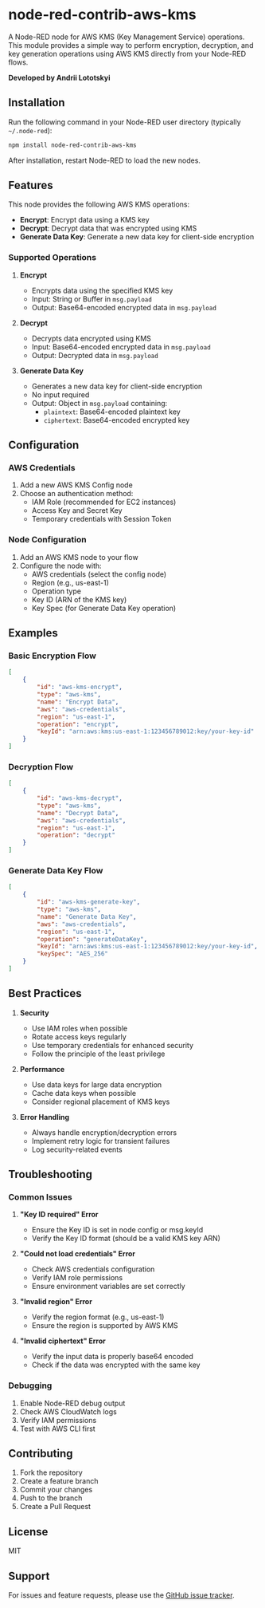# node-red-contrib-aws-kms

A Node-RED node for AWS KMS (Key Management Service) operations. This module provides a simple way to perform encryption, decryption, and key generation operations using AWS KMS directly from your Node-RED flows.

**Developed by Andrii Lototskyi**

## Installation

Run the following command in your Node-RED user directory (typically `~/.node-red`):

```bash
npm install node-red-contrib-aws-kms
```

After installation, restart Node-RED to load the new nodes.

## Features

This node provides the following AWS KMS operations:

- **Encrypt**: Encrypt data using a KMS key
- **Decrypt**: Decrypt data that was encrypted using KMS
- **Generate Data Key**: Generate a new data key for client-side encryption

### Supported Operations

1. **Encrypt**
   - Encrypts data using the specified KMS key
   - Input: String or Buffer in `msg.payload`
   - Output: Base64-encoded encrypted data in `msg.payload`

2. **Decrypt**
   - Decrypts data encrypted using KMS
   - Input: Base64-encoded encrypted data in `msg.payload`
   - Output: Decrypted data in `msg.payload`

3. **Generate Data Key**
   - Generates a new data key for client-side encryption
   - No input required
   - Output: Object in `msg.payload` containing:
      - `plaintext`: Base64-encoded plaintext key
      - `ciphertext`: Base64-encoded encrypted key

## Configuration

### AWS Credentials

1. Add a new AWS KMS Config node
2. Choose an authentication method:
   - IAM Role (recommended for EC2 instances)
   - Access Key and Secret Key
   - Temporary credentials with Session Token

### Node Configuration

1. Add an AWS KMS node to your flow
2. Configure the node with:
   - AWS credentials (select the config node)
   - Region (e.g., us-east-1)
   - Operation type
   - Key ID (ARN of the KMS key)
   - Key Spec (for Generate Data Key operation)

## Examples

### Basic Encryption Flow

```json
[
    {
        "id": "aws-kms-encrypt",
        "type": "aws-kms",
        "name": "Encrypt Data",
        "aws": "aws-credentials",
        "region": "us-east-1",
        "operation": "encrypt",
        "keyId": "arn:aws:kms:us-east-1:123456789012:key/your-key-id"
    }
]
```

### Decryption Flow

```json
[
    {
        "id": "aws-kms-decrypt",
        "type": "aws-kms",
        "name": "Decrypt Data",
        "aws": "aws-credentials",
        "region": "us-east-1",
        "operation": "decrypt"
    }
]
```

### Generate Data Key Flow

```json
[
    {
        "id": "aws-kms-generate-key",
        "type": "aws-kms",
        "name": "Generate Data Key",
        "aws": "aws-credentials",
        "region": "us-east-1",
        "operation": "generateDataKey",
        "keyId": "arn:aws:kms:us-east-1:123456789012:key/your-key-id",
        "keySpec": "AES_256"
    }
]
```

## Best Practices

1. **Security**
   - Use IAM roles when possible
   - Rotate access keys regularly
   - Use temporary credentials for enhanced security
   - Follow the principle of the least privilege

2. **Performance**
   - Use data keys for large data encryption
   - Cache data keys when possible
   - Consider regional placement of KMS keys

3. **Error Handling**
   - Always handle encryption/decryption errors
   - Implement retry logic for transient failures
   - Log security-related events

## Troubleshooting

### Common Issues

1. **"Key ID required" Error**
   - Ensure the Key ID is set in node config or msg.keyId
   - Verify the Key ID format (should be a valid KMS key ARN)

2. **"Could not load credentials" Error**
   - Check AWS credentials configuration
   - Verify IAM role permissions
   - Ensure environment variables are set correctly

3. **"Invalid region" Error**
   - Verify the region format (e.g., us-east-1)
   - Ensure the region is supported by AWS KMS

4. **"Invalid ciphertext" Error**
   - Verify the input data is properly base64 encoded
   - Check if the data was encrypted with the same key

### Debugging

1. Enable Node-RED debug output
2. Check AWS CloudWatch logs
3. Verify IAM permissions
4. Test with AWS CLI first

## Contributing

1. Fork the repository
2. Create a feature branch
3. Commit your changes
4. Push to the branch
5. Create a Pull Request

## License

MIT

## Support

For issues and feature requests, please use the [GitHub issue tracker](https://github.com/lotockii/node-red-contrib-aws-kms/issues). 